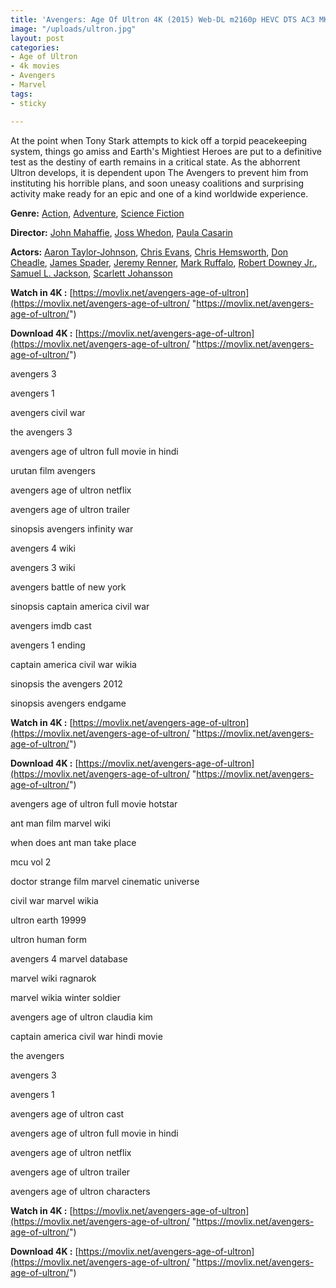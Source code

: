 ```yaml
---
title: 'Avengers: Age Of Ultron 4K (2015) Web-DL m2160p HEVC DTS AC3 MKV'
image: "/uploads/ultron.jpg"
layout: post
categories:
- Age of Ultron
- 4k movies
- Avengers
- Marvel
tags:
- sticky

---
```

At the point when Tony Stark attempts to kick off a torpid peacekeeping system, things go amiss and Earth's Mightiest Heroes are put to a definitive test as the destiny of earth remains in a critical state. As the abhorrent Ultron develops, it is dependent upon The Avengers to prevent him from instituting his horrible plans, and soon uneasy coalitions and surprising activity make ready for an epic and one of a kind worldwide experience.

**Genre:** [Action](https://movlix.net/genre/action/), [Adventure](https://movlix.net/genre/adventure/), [Science Fiction](https://movlix.net/genre/science-fiction/)

**Director:** [John Mahaffie](https://movlix.net/director/john-mahaffie/), [Joss Whedon](https://movlix.net/director/joss-whedon/), [Paula Casarin](https://movlix.net/director/paula-casarin/)

**Actors:** [Aaron Taylor-Johnson](https://movlix.net/stars/aaron-taylor-johnson/), [Chris Evans](https://movlix.net/stars/chris-evans/), [Chris Hemsworth](https://movlix.net/stars/chris-hemsworth/), [Don Cheadle](https://movlix.net/stars/don-cheadle/), [James Spader](https://movlix.net/stars/james-spader/), [Jeremy Renner](https://movlix.net/stars/jeremy-renner/), [Mark Ruffalo](https://movlix.net/stars/mark-ruffalo/), [Robert Downey Jr.](https://movlix.net/stars/robert-downey-jr/), [Samuel L. Jackson](https://movlix.net/stars/samuel-l-jackson/), [Scarlett Johansson](https://movlix.net/stars/scarlett-johansson/)

**Watch in 4K :** [https://movlix.net/avengers-age-of-ultron](https://movlix.net/avengers-age-of-ultron/ "https://movlix.net/avengers-age-of-ultron/")

**Download 4K :** [https://movlix.net/avengers-age-of-ultron](https://movlix.net/avengers-age-of-ultron/ "https://movlix.net/avengers-age-of-ultron/")

avengers 3

avengers 1

avengers civil war

the avengers 3

avengers age of ultron full movie in hindi

urutan film avengers

avengers age of ultron netflix

avengers age of ultron trailer

sinopsis avengers infinity war

avengers 4 wiki

avengers 3 wiki

avengers battle of new york

sinopsis captain america civil war

avengers imdb cast

avengers 1 ending

captain america civil war wikia

sinopsis the avengers 2012

sinopsis avengers endgame

**Watch in 4K :** [https://movlix.net/avengers-age-of-ultron](https://movlix.net/avengers-age-of-ultron/ "https://movlix.net/avengers-age-of-ultron/")

**Download 4K :** [https://movlix.net/avengers-age-of-ultron](https://movlix.net/avengers-age-of-ultron/ "https://movlix.net/avengers-age-of-ultron/")

avengers age of ultron full movie hotstar

ant man film marvel wiki

when does ant man take place

mcu vol 2

doctor strange film marvel cinematic universe

civil war marvel wikia

ultron earth 19999

ultron human form

avengers 4 marvel database

marvel wiki ragnarok

marvel wikia winter soldier

avengers age of ultron claudia kim

captain america civil war hindi movie

the avengers

avengers 3

avengers 1

avengers age of ultron cast

avengers age of ultron full movie in hindi

avengers age of ultron netflix

avengers age of ultron trailer

avengers age of ultron characters

**Watch in 4K :** [https://movlix.net/avengers-age-of-ultron](https://movlix.net/avengers-age-of-ultron/ "https://movlix.net/avengers-age-of-ultron/")

**Download 4K :** [https://movlix.net/avengers-age-of-ultron](https://movlix.net/avengers-age-of-ultron/ "https://movlix.net/avengers-age-of-ultron/")